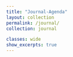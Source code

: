 ```yaml
---
title: "Journal-Agenda"
layout: collection
permalink: /journal/
collection: journal

classes: wide
show_excerpts: true
---
```


